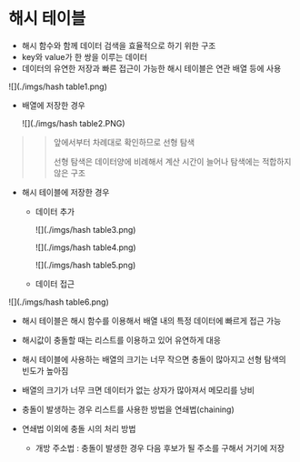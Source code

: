 # 해시 테이블



- 해시 함수와 함께 데이터 검색을 효율적으로 하기 위한 구조
- key와 value가 한 쌍을 이루는 데이터
- 데이터의 유연한 저장과 빠른 접근이 가능한 해시 테이블은 연관 배열 등에 사용

![](./imgs/hash table1.png)



- 배열에 저장한 경우

  ![](./imgs/hash table2.PNG)

> > 앞에서부터 차례대로 확인하므로 선형 탐색
> >
> > 선형 탐색은 데이터양에 비례해서 계산 시간이 늘어나 탐색에는 적합하지 않은 구조



- 해시 테이블에 저장한 경우

  - 데이터 추가

    ![](./imgs/hash table3.png)

    ![](./imgs/hash table4.png)

    ![](./imgs/hash table5.png)

  - 데이터 접근

![](./imgs/hash table6.png)



- 해시 테이블은 해시 함수를 이용해서 배열 내의 특정 데이터에 빠르게 접근 가능

- 해시값이 충돌할 때는 리스트를 이용하고 있어 유연하게 대응 

- 해시 테이블에 사용하는 배열의 크기는 너무 작으면 충돌이 많아지고 선형 탐색의 빈도가 높아짐

- 배열의 크기가 너무 크면 데이터가 없는 상자가 많아져서 메모리를 낭비

- 충돌이 발생하는 경우 리스트를 사용한 방법을 연쇄법(chaining)

- 연쇄법 이외에 충돌 시의 처리 방법

  - 개방 주소법 : 충돌이 발생한 경우 다음 후보가 될 주소를 구해서 거기에 저장

  
